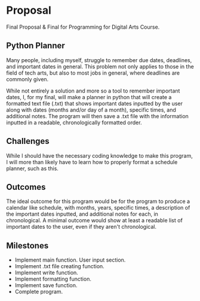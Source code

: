 # Proposal
Final Proposal &amp; Final for Programming for Digital Arts Course.

## Python Planner
Many people, including myself, struggle to remember due dates, deadlines, and important dates in general. This problem not only applies to those in the field of tech arts, but also to most jobs in general, where deadlines are commonly given. 

While not entirely a solution and more so a tool to remember important dates, I, for my final, will make a planner in python that will create a formatted text file (.txt) that shows important dates inputted by the user along with dates (months and/or day of a month), specific times, and additional notes. The program will then save a .txt file with the information inputted in a readable, chronologically formatted order.

## Challenges
While I should have the necessary coding knowledge to make this program, I will more than likely have to learn how to properly format a schedule planner, such as this.

## Outcomes
The ideal outcome for this program would be for the program to produce a calendar like schedule, with months, years, specific times, a description of the important dates inputted, and additional notes for each, in chronological. A minimal outcome would show at least a readable list of important dates to the user, even if they aren't chronological.

## Milestones
- Implement main function. User input section.
- Implement .txt file creating function.
- Implement write function. 
- Implement formatting function.
- Implement save function.
- Complete program.
